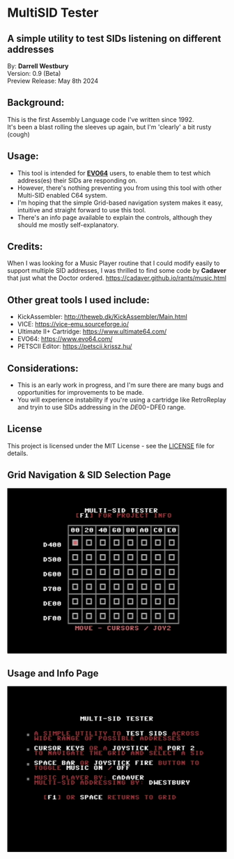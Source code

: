 # MultiSID Tester  
## A simple utility to test SIDs listening on different addresses  

By: **Darrell Westbury**  
Version: 0.9 (Beta)  
Preview Release: May 8th 2024   

## Background:
This is the first Assembly Language code I've written since 1992.  
It's been a blast rolling the sleeves up again, but I'm 'clearly' a bit rusty (cough)  

## Usage:
* This tool is intended for [**EVO64**](https://evo64.com) users, to enable them to test which address(es) their SIDs are responding on.
* However, there's nothing preventing you from using this tool with other Multi-SID enabled C64 system.
* I'm hoping that the simple Grid-based navigation system makes it easy, intuitive and straight forward to use this tool.
* There's an info page available to explain the controls, although they should me mostly self-explanatory.  

## Credits:
When I was looking for a Music Player routine that I could modify easily to support multiple SID addresses,
I was thrilled to find some code by **Cadaver** that just what the Doctor ordered.
https://cadaver.github.io/rants/music.html


## Other great tools I used include:
* KickAssembler: http://theweb.dk/KickAssembler/Main.html
* VICE: https://vice-emu.sourceforge.io/
* Ultimate II+ Cartridge: https://www.ultimate64.com/
* EVO64: https://www.evo64.com/
* PETSCII Editor: https://petscii.krissz.hu/

## Considerations:
* This is an early work in progress, and I'm sure there are many bugs and opportunities for improvements to be made.
* You will experience instability if you're using a cartridge like RetroReplay and tryin to use SIDs addressing in the $DE00-$DFE0 range.

## License

This project is licensed under the MIT License - see the [LICENSE](LICENSE) file for details.  
  
    
## Grid Navigation & SID Selection Page  

![Example Image](images/Grid%20Navigation%20Screen.png "Grid Navigation and SID Selection Page")

## Usage and Info Page
![Example Image](images/Usage%20and%20Info%20Screen.png "Usage and Info Page")
